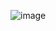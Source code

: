 ![image](https://user-images.githubusercontent.com/35370115/147382892-7864cadc-fd70-4d01-a916-cd3a3c7536c8.png)

